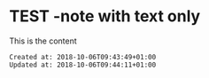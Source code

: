 # TEST -note with text only

This is the content

    Created at: 2018-10-06T09:43:49+01:00
    Updated at: 2018-10-06T09:44:11+01:00


